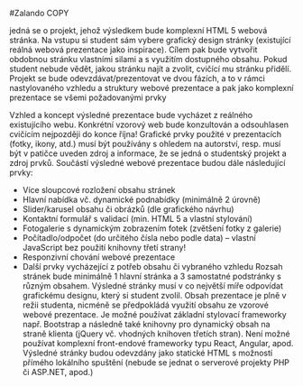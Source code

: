 #Zalando COPY

jedná se o projekt, jehož výsledkem bude komplexní HTML 5 webová stránka.
Na vstupu si student sám vybere grafický design stránky (existující reálná webová
prezentace jako inspirace). Cílem pak bude vytvořit obdobnou stránku vlastními silami a
s využitím dostupného obsahu. Pokud student nebude vědět, jakou stránku najít a zvolit,
cvičící mu stránku přidělí. Projekt se bude odevzdávat/prezentovat ve dvou fázích, a to
v rámci nastylovaného vzhledu a struktury webové prezentace a pak jako komplexní
prezentace se všemi požadovanými prvky


Vzhled a koncept výsledné prezentace bude vycházet z reálného existujícího webu.
Konkrétní vzorový web bude konzultován a odsouhlasen cvičícím nejpozději do
konce října!
Grafické prvky použité v prezentacích (fotky, ikony, atd.) musí být používány s ohledem na
autorství, resp. musí být v patičce uveden zdroj a informace, že se jedná o studentský
projekt a zdroj prvků.
Součástí výsledné webové prezentace budou dále následující prvky:
- Více sloupcové rozložení obsahu stránek
- Hlavní nabídka vč. dynamické podnabídky (minimálně 2 úrovně)
- Slider/karusel obsahu či obrázků (dle grafického návrhu)
- Kontaktní formulář s validací (min. HTML 5 a vlastní stylování)
- Fotogalerie s dynamickým zobrazením fotek (zvětšení fotky z galerie)
- Počítadlo/odpočet (do určitého čísla nebo podle data) – vlastní JavaScript bez
použití knihovny třetí strany!
- Responzivní chování webové prezentace
- Další prvky vycházející z potřeb obsahu či vybraného vzhledu
Rozsah stránek bude minimálně 1 hlavní stránka a 3 samostatné podstránky s různým
obsahem. Výsledné stránky musí v co největší míře odpovídat grafickému designu, který
si student zvolil. Obsah prezentace je plně v režii studenta, nicméně se předpokládá
využití obsahu ze vzorové webové prezentace.
Je možné používat základní stylovací frameworky např. Bootstrap a následně také
knihovny pro dynamický obsah na straně klienta (jQuery vč. vhodných knihoven třetích
stran). Není možné používat komplexní front-endové frameworky typu React, Angular,
apod.
Výsledné stránky budou odevzdány jako statické HTML s možností přímého lokálního
spuštění (nebude se jednat o serverové projekty PHP či ASP.NET, apod.)
